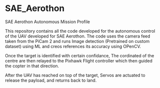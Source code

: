 # SAE_Aerothon
SAE Aerothon Autonomous Mission Profile

This repository contains all the code developed for the autonomous control of the UAV developed for SAE Aerothon.
The code uses the camera feed taken from the PiCam 2 and runs Image detection (Pretrained on custom dataset) using ML and creos references its accuracy using OPenCV.

Once the target is identified with certain confidance, The cordinated of the centre are then relayed to the Pixhawk Flight controller which then guided the copter in that direction.

After the UAV has reached on top of the target, Servos are actuated to release the payload, and returns back to land.
